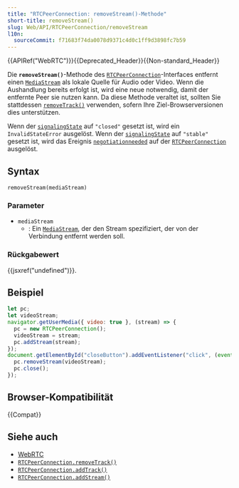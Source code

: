 ```yaml
---
title: "RTCPeerConnection: removeStream()-Methode"
short-title: removeStream()
slug: Web/API/RTCPeerConnection/removeStream
l10n:
  sourceCommit: f71683f74da0078d9371c4d0c1ff9d3898fc7b59
---
```


{{APIRef("WebRTC")}}{{Deprecated_Header}}{{Non-standard_Header}}

Die **`removeStream()`**-Methode des [`RTCPeerConnection`](/de/docs/Web/API/RTCPeerConnection)-Interfaces entfernt einen [`MediaStream`](/de/docs/Web/API/MediaStream) als lokale Quelle für Audio oder Video. Wenn die Aushandlung bereits erfolgt ist, wird eine neue notwendig, damit der entfernte Peer sie nutzen kann. Da diese Methode veraltet ist, sollten Sie stattdessen [`removeTrack()`](/de/docs/Web/API/RTCPeerConnection/removeTrack) verwenden, sofern Ihre Ziel-Browserversionen dies unterstützen.

Wenn der [`signalingState`](/de/docs/Web/API/RTCPeerConnection/signalingState) auf `"closed"` gesetzt ist, wird ein `InvalidStateError` ausgelöst. Wenn der [`signalingState`](/de/docs/Web/API/RTCPeerConnection/signalingState) auf `"stable"` gesetzt ist, wird das Ereignis [`negotiationneeded`](/de/docs/Web/API/RTCPeerConnection/negotiationneeded_event) auf der [`RTCPeerConnection`](/de/docs/Web/API/RTCPeerConnection) ausgelöst.

## Syntax

```js-nolint
removeStream(mediaStream)
```

### Parameter

- `mediaStream`
  - : Ein [`MediaStream`](/de/docs/Web/API/MediaStream), der den Stream spezifiziert, der von der Verbindung entfernt werden soll.

### Rückgabewert

{{jsxref("undefined")}}.

## Beispiel

```js
let pc;
let videoStream;
navigator.getUserMedia({ video: true }, (stream) => {
  pc = new RTCPeerConnection();
  videoStream = stream;
  pc.addStream(stream);
});
document.getElementById("closeButton").addEventListener("click", (event) => {
  pc.removeStream(videoStream);
  pc.close();
});
```

## Browser-Kompatibilität

{{Compat}}

## Siehe auch

- [WebRTC](/de/docs/Web/API/WebRTC_API)
- [`RTCPeerConnection.removeTrack()`](/de/docs/Web/API/RTCPeerConnection/removeTrack)
- [`RTCPeerConnection.addTrack()`](/de/docs/Web/API/RTCPeerConnection/addTrack)
- [`RTCPeerConnection.addStream()`](/de/docs/Web/API/RTCPeerConnection/addStream)
